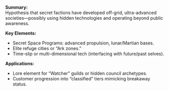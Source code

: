 **Summary:**  
Hypothesis that secret factions have developed off-grid, ultra-advanced societies—possibly using hidden technologies and operating beyond public awareness.

**Key Elements:**

- Secret Space Programs: advanced propulsion, lunar/Martian bases.
- Elite refuge cities or “Ark zones.”
- Time-slip or multi-dimensional tech (interfacing with future/past selves).

**Applications:**

- Lore element for “Watcher” guilds or hidden council archetypes.
- Customer progression into “classified” tiers mimicking breakaway status.